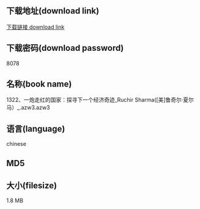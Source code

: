 ## 下载地址(download link)
[下载链接 download link](https://tutu365.netlify.app/?s=1322%E3%80%81%E4%B8%80%E7%82%AE%E8%B5%B0%E7%BA%A2%E7%9A%84%E5%9B%BD%E5%AE%B6%EF%BC%9A%E6%8E%A2%E5%AF%BB%E4%B8%8B%E4%B8%80%E4%B8%AA%E7%BB%8F%E6%B5%8E%E5%A5%87%E8%BF%B9_Ruchir+Sharma%28%5B%E7%BE%8E%5D%E9%B2%81%E5%A5%87%E5%B0%94%C2%B7%E5%A4%8F%E5%B0%94%E9%A9%AC%EF%BC%89_.azw3)

## 下载密码(download password)
8078

## 名称(book name)
1322、一炮走红的国家：探寻下一个经济奇迹_Ruchir Sharma([美]鲁奇尔·夏尔马）_.azw3.azw3

## 语言(language)
chinese

## MD5


## 大小(filesize)
1.8 MB
